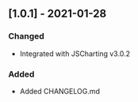 ## [1.0.1] - 2021-01-28

### Changed
- Integrated with JSCharting v3.0.2

### Added
- Added CHANGELOG.md